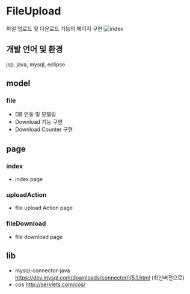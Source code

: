 # FileUpload
파일 업로드 및 다운로드 기능의 페이지 구현
![index](https://user-images.githubusercontent.com/42952319/90126810-33fd5380-dd9f-11ea-9a58-e25579d27c09.PNG)

## 개발 언어 및 환경
jsp, java, mysql, eclipse

## model
### file
- DB 연동 및 모델링
- Download 기능 구현
- Download Counter 구현


## page
### index
- index page
### uploadAction
- file upload Action page
### fileDownload
- file download page


## lib
- mysql-connector-java
https://dev.mysql.com/downloads/connector/j/5.1.html (최신버전으로)
- cos
http://servlets.com/cos/
